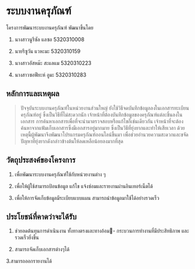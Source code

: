 # ระบบงานครุภัณฑ์ #

โครงการพัฒนาระบบงานครุภัณฑ์ พัฒนาขึ้นโดย

1. นางสาวนูรีซัล  แลซอ	5320310008

2. นายรีซูวัน  แวหะมะ	5320310159

3. นางสาวอัสหม๊ะ  สะแลแม	5320310223

4. นางสาวซอฟียะห์  อูมะ	5320310283


## หลักการและเหตุผล ##

> ปัจจุบันระบบงานครุภัณฑ์ในหน่วยงานส่วนใหญ่  ยังใช้วิธีจดบันทึกข้อมูลลงในเอกสารทะเบียนครุภัณฑ์อยู่  ซึ่งเป็นวิธีที่ไม่สะดวกนัก เจ้าหน้าที่ต้องบันทึกข้อมูลของครุภัณฑ์แต่ละชิ้นลงในเอกสาร การค้นหาเอกสารเพื่อที่จะนำมาตรวจสอบหรือแก้ไขก็เช่นเดียวกัน  เจ้าหน้าที่จะต้องค้นหาจากแฟ้มเก็บเอกสารซึ่งมีเอกสารอยู่มากมาย   ซึ่งเป็นวิธีที่ยุ่งยากและทำให้เสียเวลา  ด้วยเหตุนี้ผู้พัฒนาจึงพัฒนาโปรแกรมครุภัณฑ์ออนไลน์ขึ้นมา  เพื่อช่วยอำนวยความสะดวกและขจัดปัญหาที่ยุ่งยากดังกล่าวข้างต้นให้ลดเหลือน้อยลงมากที่สุด


## วัตถุประสงค์ของโครงการ ##

1. เพื่อพัฒนาระบบงานครุภัณฑ์ใช้กับหน่วยงานต่าง ๆ

2. เพื่อให้ผู้ใช้สามารถป้อนข้อมูล แก้ไข แจ้งซ่อมและรายงานผ่านอินเทอร์เน็ตได้

3. เพื่อให้การจัดเก็บข้อมูลมีระเบียบแบบแผน สามารถนำข้อมูลมาใช้ได้อย่างรวดเร็ว

## ประโยชน์ที่คาดว่าจะได้รับ ##

1. ช่วยลดต้นทุนการดำเนินงาน ทั้งทางตรงและทางอ้อม-  กระบวนการทำงานที่มีประสิทธิภาพ และรวดเร็วยิ่งขึ้น

2. สามารถจัดเก็บเอกสารต่างๆได้

3.สามารถออกรายงานได้